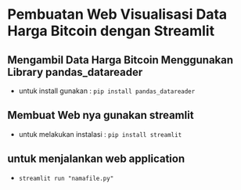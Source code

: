 

# Pembuatan Web Visualisasi Data Harga Bitcoin dengan Streamlit

## Mengambil Data Harga Bitcoin Menggunakan Library pandas_datareader
- untuk install gunakan : ``` pip install pandas_datareader ```
## Membuat Web nya gunakan streamlit
- untuk melakukan instalasi : ``` pip install streamlit ```
## untuk menjalankan web application
- ```streamlit run "namafile.py" ```
